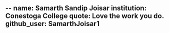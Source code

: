 --
name: Samarth Sandip Joisar
institution: Conestoga College
quote: Love the work you do.
github_user: SamarthJoisar1
--
